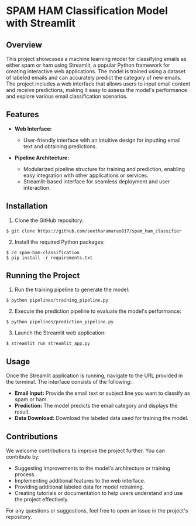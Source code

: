  # SPAM HAM Classification Model with Streamlit

## Overview

This project showcases a machine learning model for classifying emails as either spam or ham using Streamlit, a popular Python framework for creating interactive web applications. The model is trained using a dataset of labeled emails and can accurately predict the category of new emails. The project includes a web interface that allows users to input email content and receive predictions, making it easy to assess the model's performance and explore various email classification scenarios.

## Features

- **Web Interface:**
  - User-friendly interface with an intuitive design for inputting email text and obtaining predictions.

- **Pipeline Architecture:**
  - Modularized pipeline structure for training and prediction, enabling easy integration with other applications or services.
  - Streamlit-based interface for seamless deployment and user interaction.

## Installation

1. Clone the GitHub repository:
```
$ git clone https://github.com/seetharamarao817/spam_ham_classifier
```
2. Install the required Python packages:
```
$ cd spam-ham-classification
$ pip install -r requirements.txt
```

## Running the Project

1. Run the training pipeline to generate the model:
```
$ python pipelines/training_pipeline.py
```
2. Execute the prediction pipeline to evaluate the model's performance:
```
$ python pipelines/prediction_pipeline.py
```
3. Launch the Streamlit web application:
```
$ streamlit run streamlit_app.py
```

## Usage

Once the Streamlit application is running, navigate to the URL provided in the terminal. The interface consists of the following:

- **Email Input:** Provide the email text or subject line you want to classify as spam or ham.
- **Prediction:** The model predicts the email category and displays the result.
- **Data Download:** Download the labeled data used for training the model.

## Contributions

We welcome contributions to improve the project further. You can contribute by:

- Suggesting improvements to the model's architecture or training process.
- Implementing additional features to the web interface.
- Providing additional labeled data for model retraining.
- Creating tutorials or documentation to help users understand and use the project effectively.

For any questions or suggestions, feel free to open an issue in the project's repository.
